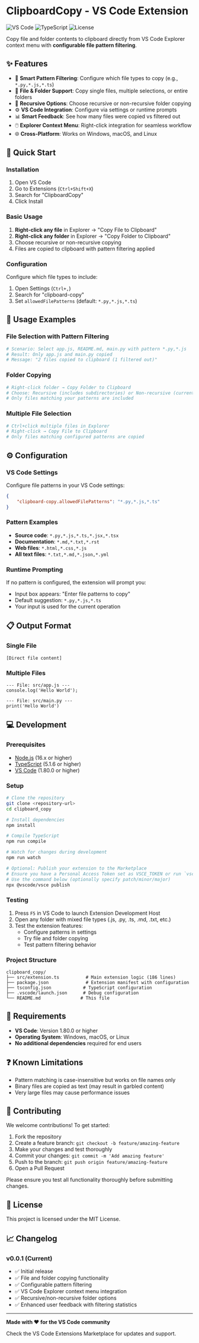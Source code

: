 # ClipboardCopy - VS Code Extension

![VS Code](https://img.shields.io/badge/VS%20Code-1.80.0+-007ACC?logo=visual-studio-code&logoColor=white)
![TypeScript](https://img.shields.io/badge/TypeScript-4.x-3178C6?logo=typescript&logoColor=white)
![License](https://img.shields.io/badge/License-MIT-green)

Copy file and folder contents to clipboard directly from VS Code Explorer context menu with **configurable file pattern filtering**.

## ✨ Features

- 🎯 **Smart Pattern Filtering**: Configure which file types to copy (e.g., `*.py,*.js,*.ts`)
- 📁 **File & Folder Support**: Copy single files, multiple selections, or entire folders
- 🔄 **Recursive Options**: Choose recursive or non-recursive folder copying
- ⚙️ **VS Code Integration**: Configure via settings or runtime prompts
- 📊 **Smart Feedback**: See how many files were copied vs filtered out
- 🖱️ **Explorer Context Menu**: Right-click integration for seamless workflow
- 🌐 **Cross-Platform**: Works on Windows, macOS, and Linux

## 🚀 Quick Start

### Installation
1. Open VS Code
2. Go to Extensions (`Ctrl+Shift+X`)
3. Search for "ClipboardCopy"
4. Click Install

### Basic Usage
1. **Right-click any file** in Explorer → "Copy File to Clipboard"
2. **Right-click any folder** in Explorer → "Copy Folder to Clipboard"
3. Choose recursive or non-recursive copying
4. Files are copied to clipboard with pattern filtering applied

### Configuration
Configure which file types to include:
1. Open Settings (`Ctrl+,`)
2. Search for "clipboard-copy"
3. Set `allowedFilePatterns` (default: `*.py,*.js,*.ts`)

## 📖 Usage Examples

### File Selection with Pattern Filtering
```bash
# Scenario: Select app.js, README.md, main.py with pattern *.py,*.js
# Result: Only app.js and main.py copied
# Message: "2 files copied to clipboard (1 filtered out)"
```

### Folder Copying
```bash
# Right-click folder → Copy Folder to Clipboard
# Choose: Recursive (includes subdirectories) or Non-recursive (current folder only)
# Only files matching your patterns are included
```

### Multiple File Selection
```bash
# Ctrl+click multiple files in Explorer
# Right-click → Copy File to Clipboard
# Only files matching configured patterns are copied
```

## ⚙️ Configuration

### VS Code Settings
Configure file patterns in your VS Code settings:

```json
{
    "clipboard-copy.allowedFilePatterns": "*.py,*.js,*.ts"
}
```

### Pattern Examples
- **Source code**: `*.py,*.js,*.ts,*.jsx,*.tsx`
- **Documentation**: `*.md,*.txt,*.rst`
- **Web files**: `*.html,*.css,*.js`
- **All text files**: `*.txt,*.md,*.json,*.yml`

### Runtime Prompting
If no pattern is configured, the extension will prompt you:
- Input box appears: "Enter file patterns to copy"
- Default suggestion: `*.py,*.js,*.ts`
- Your input is used for the current operation

## 📋 Output Format

### Single File
```
[Direct file content]
```

### Multiple Files
```
--- File: src/app.js ---
console.log('Hello World');

--- File: src/main.py ---
print('Hello World')

```

## 💻 Development

### Prerequisites
- [Node.js](https://nodejs.org/) (16.x or higher)
- [TypeScript](https://www.typescriptlang.org/) (5.1.6 or higher)
- [VS Code](https://code.visualstudio.com/) (1.80.0 or higher)

### Setup
```bash
# Clone the repository
git clone <repository-url>
cd clipboard_copy

# Install dependencies
npm install

# Compile TypeScript
npm run compile

# Watch for changes during development
npm run watch

# Optional: Publish your extension to the Marketplace
# Ensure you have a Personal Access Token set as VSCE_TOKEN or run `vsce login` first
# Use the command below (optionally specify patch/minor/major)
npx @vscode/vsce publish
```

### Testing
1. Press `F5` in VS Code to launch Extension Development Host
2. Open any folder with mixed file types (.js, .py, .ts, .md, .txt, etc.)
3. Test the extension features:
   - Configure patterns in settings
   - Try file and folder copying
   - Test pattern filtering behavior

### Project Structure
```
clipboard_copy/
├── src/extension.ts          # Main extension logic (186 lines)
├── package.json              # Extension manifest with configuration
├── tsconfig.json            # TypeScript configuration
├── .vscode/launch.json      # Debug configuration
└── README.md               # This file
```

## 🔧 Requirements

- **VS Code**: Version 1.80.0 or higher
- **Operating System**: Windows, macOS, or Linux
- **No additional dependencies** required for end users

## ❓ Known Limitations

- Pattern matching is case-insensitive but works on file names only
- Binary files are copied as text (may result in garbled content)
- Very large files may cause performance issues

## 🤝 Contributing

We welcome contributions! To get started:

1. Fork the repository
2. Create a feature branch: `git checkout -b feature/amazing-feature`
3. Make your changes and test thoroughly
4. Commit your changes: `git commit -m 'Add amazing feature'`
5. Push to the branch: `git push origin feature/amazing-feature`
6. Open a Pull Request

Please ensure you test all functionality thoroughly before submitting changes.

## 📝 License

This project is licensed under the MIT License.

## 📈 Changelog

### v0.0.1 (Current)
- ✅ Initial release
- ✅ File and folder copying functionality
- ✅ Configurable pattern filtering
- ✅ VS Code Explorer context menu integration
- ✅ Recursive/non-recursive folder options
- ✅ Enhanced user feedback with filtering statistics

---

**Made with ❤️ for the VS Code community**

Check the VS Code Extensions Marketplace for updates and support.